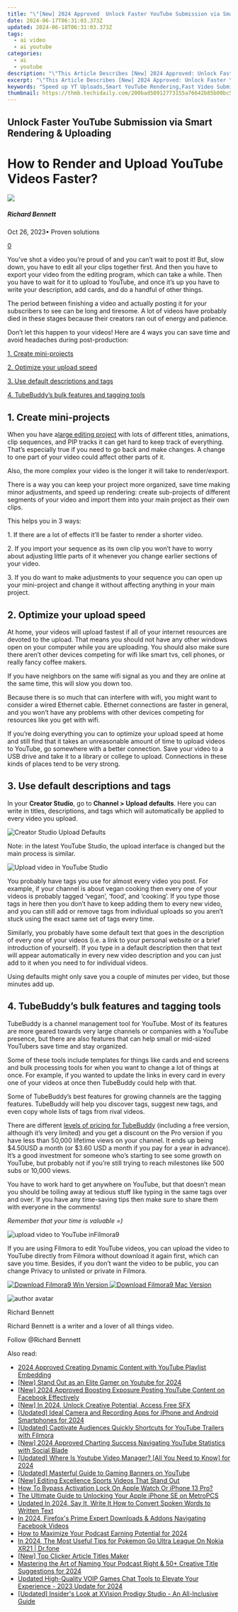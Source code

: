 ```yaml
---
title: "\"[New] 2024 Approved  Unlock Faster YouTube Submission via Smart Rendering & Uploading\""
date: 2024-06-17T06:31:03.373Z
updated: 2024-06-18T06:31:03.373Z
tags:
  - ai video
  - ai youtube
categories:
  - ai
  - youtube
description: "\"This Article Describes [New] 2024 Approved: Unlock Faster YouTube Submission via Smart Rendering & Uploading\""
excerpt: "\"This Article Describes [New] 2024 Approved: Unlock Faster YouTube Submission via Smart Rendering & Uploading\""
keywords: "Speed up YT Uploads,Smart YouTube Rendering,Fast Video Submission,Efficient Upload Technique,Optimized Video Render,Accelerated Upload Process,Enhanced Video Delivery"
thumbnail: https://thmb.techidaily.com/200bad50912773155a76642b85b00bc52b52d7ab3430de1df3acbec7a4ce0fd7.jpg
---
```


## Unlock Faster YouTube Submission via Smart Rendering & Uploading

# How to Render and Upload YouTube Videos Faster?

![](https://images.wondershare.com/filmora/article-images/richard-bennett.jpg)

##### Richard Bennett

 Oct 26, 2023• Proven solutions

[0](#commentsBoxSeoTemplate)

You’ve shot a video you’re proud of and you can’t wait to post it! But, slow down, you have to edit all your clips together first. And then you have to export your video from the editing program, which can take a while. Then you have to wait for it to upload to YouTube, and once it’s up you have to write your description, add cards, and do a handful of other things.

The period between finishing a video and actually posting it for your subscribers to see can be long and tiresome. A lot of videos have probably died in these stages because their creators ran out of energy and patience.

Don’t let this happen to your videos! Here are 4 ways you can save time and avoid headaches during post-production:

[1\. Create mini-projects](#miniproject)

[2\. Optimize your upload speed](#optimize)

[3\. Use default descriptions and tags](#descriptiontags)

[4\. TubeBuddy’s bulk features and tagging tools](#tubebuddy)

## 1\. Create mini-projects

When you have a[large editing project](https://tools.techidaily.com/wondershare/filmora/download/) with lots of different titles, animations, clip sequences, and PIP tracks it can get hard to keep track of everything. That’s especially true if you need to go back and make changes. A change to one part of your video could affect other parts of it.

Also, the more complex your video is the longer it will take to render/export.

There is a way you can keep your project more organized, save time making minor adjustments, and speed up rendering: create sub-projects of different segments of your video and import them into your main project as their own clips.

This helps you in 3 ways:

1\. If there are a lot of effects it’ll be faster to render a shorter video.

2\. If you import your sequence as its own clip you won’t have to worry about adjusting little parts of it whenever you change earlier sections of your video.

3\. If you do want to make adjustments to your sequence you can open up your mini-project and change it without affecting anything in your main project.

## 2\. Optimize your upload speed

At home, your videos will upload fastest if all of your internet resources are devoted to the upload. That means you should not have any other windows open on your computer while you are uploading. You should also make sure there aren’t other devices competing for wifi like smart tvs, cell phones, or really fancy coffee makers.

If you have neighbors on the same wifi signal as you and they are online at the same time, this will slow you down too.

Because there is so much that can interfere with wifi, you might want to consider a wired Ethernet cable. Ethernet connections are faster in general, and you won’t have any problems with other devices competing for resources like you get with wifi.

If you’re doing everything you can to optimize your upload speed at home and still find that it takes an unreasonable amount of time to upload videos to YouTube, go somewhere with a better connection. Save your video to a USB drive and take it to a library or college to upload. Connections in these kinds of places tend to be very strong.

## 3\. Use default descriptions and tags

In your **Creator Studio**, go to **Channel > Upload** **defaults**. Here you can write in titles, descriptions, and tags which will automatically be applied to every video you upload.

![Creator Studio Upload Defaults](https://images.wondershare.com/filmora/article-images/upload-video-to-youtube-defaults.jpg)

Note: in the latest YouTube Studio, the upload interface is changed but the main process is similar.

![Upload video in YouTube Studio](https://images.wondershare.com/filmora/article-images/upload-video-youtube-studio.jpg)

You probably have tags you use for almost every video you post. For example, if your channel is about vegan cooking then every one of your videos is probably tagged ‘vegan’, ‘food’, and ‘cooking’. If you type those tags in here then you don’t have to keep adding them to every new video, and you can still add or remove tags from individual uploads so you aren’t stuck using the exact same set of tags every time.

Similarly, you probably have some default text that goes in the description of every one of your videos (i.e. a link to your personal website or a brief introduction of yourself). If you type in a default description then that text will appear automatically in every new video description and you can just add to it when you need to for individual videos.

Using defaults might only save you a couple of minutes per video, but those minutes add up.

## 4\. TubeBuddy’s bulk features and tagging tools

TubeBuddy is a channel management tool for YouTube. Most of its features are more geared towards very large channels or companies with a YouTube presence, but there are also features that can help small or mid-sized YouTubers save time and stay organized.

Some of these tools include templates for things like cards and end screens and bulk processing tools for when you want to change a lot of things at once. For example, if you wanted to update the links in every card in every one of your videos at once then TubeBuddy could help with that.

Some of TubeBuddy’s best features for growing channels are the tagging features. TubeBuddy will help you discover tags, suggest new tags, and even copy whole lists of tags from rival videos.

There are different [levels of pricing for TubeBuddy](https://www.tubebuddy.com/pricing) (including a free version, although it’s very limited) and you get a discount on the Pro version if you have less than 50,000 lifetime views on your channel. It ends up being $4.50USD a month (or $3.60 USD a month if you pay for a year in advance). It’s a good investment for someone who’s starting to see some growth on YouTube, but probably not if you’re still trying to reach milestones like 500 subs or 10,000 views.

You have to work hard to get anywhere on YouTube, but that doesn’t mean you should be toiling away at tedious stuff like typing in the same tags over and over. If you have any time-saving tips then make sure to share them with everyone in the comments!

 _Remember that your time is valuable =)_

![upload video to YouTube inFilmora9](https://images.wondershare.com/filmora/article-images/upload-video-to-youtube-in-filmora9.jpg)

If you are using Filmora to edit YouTube videos, you can upload the video to YouTube directly from Filmora without download it again first, which can save you time. Besides, if you don’t want the video to be public, you can change Privacy to unlisted or private in Filmora.

[![Download Filmora9 Win Version](https://images.wondershare.com/filmora/guide/download-btn-win.jpg) ](https://tools.techidaily.com/wondershare/filmora/download/) [![Download Filmora9 Mac Version](https://images.wondershare.com/filmora/guide/download-btn-mac.jpg) ](https://tools.techidaily.com/wondershare/filmora/download/)

![author avatar](https://images.wondershare.com/filmora/article-images/richard-bennett.jpg)

Richard Bennett

Richard Bennett is a writer and a lover of all things video.

Follow @Richard Bennett


<ins class="adsbygoogle"
     style="display:block"
     data-ad-format="autorelaxed"
     data-ad-client="ca-pub-7571918770474297"
     data-ad-slot="1223367746"></ins>



<ins class="adsbygoogle"
     style="display:block"
     data-ad-client="ca-pub-7571918770474297"
     data-ad-slot="8358498916"
     data-ad-format="auto"
     data-full-width-responsive="true"></ins>

<span class="atpl-alsoreadstyle">Also read:</span>
<div><ul>
<li><a href="https://youtube-webster.techidaily.com/approved-creating-dynamic-content-with-youtube-playlist-embedding/"><u>2024 Approved  Creating Dynamic Content with YouTube Playlist Embedding</u></a></li>
<li><a href="https://youtube-webster.techidaily.com/tand-out-as-an-elite-gamer-on-youtube-for-2024/"><u>[New] Stand Out as an Elite Gamer on Youtube for 2024</u></a></li>
<li><a href="https://youtube-webster.techidaily.com/024-approved-boosting-exposure-posting-youtube-content-on-facebook-effectively/"><u>[New] 2024 Approved  Boosting Exposure  Posting YouTube Content on Facebook Effectively</u></a></li>
<li><a href="https://youtube-webster.techidaily.com/n-2024-unlock-creative-potential-access-free-sfx/"><u>[New] In 2024, Unlock Creative Potential, Access Free SFX</u></a></li>
<li><a href="https://youtube-webster.techidaily.com/ed-ideal-camera-and-recording-apps-for-iphone-and-android-smartphones-for-2024/"><u>[Updated] Ideal Camera and Recording Apps for iPhone and Android Smartphones for 2024</u></a></li>
<li><a href="https://youtube-webster.techidaily.com/ed-captivate-audiences-quickly-shortcuts-for-youtube-trailers-with-filmora/"><u>[Updated] Captivate Audiences Quickly  Shortcuts for YouTube Trailers with Filmora</u></a></li>
<li><a href="https://youtube-webster.techidaily.com/024-approved-charting-success-navigating-youtube-statistics-with-social-blade/"><u>[New] 2024 Approved  Charting Success  Navigating YouTube Statistics with Social Blade</u></a></li>
<li><a href="https://youtube-webster.techidaily.com/ed-where-is-youtube-video-manager-all-you-need-to-know-for-2024/"><u>[Updated] Where Is Youtube Video Manager? [All You Need to Know] for 2024</u></a></li>
<li><a href="https://youtube-webster.techidaily.com/ed-masterful-guide-to-gaming-banners-on-youtube/"><u>[Updated] Masterful Guide to Gaming Banners on YouTube</u></a></li>
<li><a href="https://youtube-webster.techidaily.com/diting-excellence-sports-videos-that-stand-out/"><u>[New] Editing Excellence  Sports Videos That Stand Out</u></a></li>
<li><a href="https://activate-lock.techidaily.com/how-to-bypass-activation-lock-on-apple-watch-or-iphone-13-pro-by-drfone-ios/"><u>How To Bypass Activation Lock On Apple Watch Or iPhone 13 Pro?</u></a></li>
<li><a href="https://sim-unlock.techidaily.com/the-ultimate-guide-to-unlocking-your-apple-iphone-se-on-metropcs-by-drfone-ios/"><u>The Ultimate Guide to Unlocking Your Apple iPhone SE on MetroPCS</u></a></li>
<li><a href="https://smart-video-editing.techidaily.com/updated-in-2024-say-it-write-it-how-to-convert-spoken-words-to-written-text/"><u>Updated In 2024, Say It, Write It How to Convert Spoken Words to Written Text</u></a></li>
<li><a href="https://facebook-clips.techidaily.com/in-2024-firefoxs-prime-expert-downloads-and-addons-navigating-facebook-videos/"><u>In 2024, Firefox's Prime  Expert Downloads & Addons Navigating Facebook Videos</u></a></li>
<li><a href="https://some-techniques.techidaily.com/how-to-maximize-your-podcast-earning-potential-for-2024/"><u>How to Maximize Your Podcast Earning Potential for 2024</u></a></li>
<li><a href="https://android-pokemon-go.techidaily.com/in-2024-the-most-useful-tips-for-pokemon-go-ultra-league-on-nokia-xr21-drfone-by-drfone-virtual-android/"><u>In 2024, The Most Useful Tips for Pokemon Go Ultra League On Nokia XR21 | Dr.fone</u></a></li>
<li><a href="https://some-guidance.techidaily.com/new-top-clicker-article-titles-maker/"><u>[New] Top Clicker Article Titles Maker</u></a></li>
<li><a href="https://vp-tips.techidaily.com/mastering-the-art-of-naming-your-podcast-right-and-50plus-creative-title-suggestions-for-2024/"><u>Mastering the Art of Naming Your Podcast Right & 50+ Creative Title Suggestions for 2024</u></a></li>
<li><a href="https://audio-editing.techidaily.com/updated-high-quality-voip-games-chat-tools-to-elevate-your-experience-2023-update-for-2024/"><u>Updated High-Quality VOIP Games Chat Tools to Elevate Your Experience - 2023 Update for 2024</u></a></li>
<li><a href="https://extra-guidance.techidaily.com/updated-insiders-look-at-xvision-prodigy-studio-an-all-inclusive-guide/"><u>[Updated] Insider's Look at XVision Prodigy Studio - An All-Inclusive Guide</u></a></li>
</ul></div>
